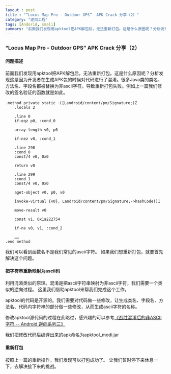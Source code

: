 ```yaml
---
layout : post
title : "“Locus Map Pro - Outdoor GPS”  APK Crack 分享（2）"
category: "逆向工程"
tags: [Andorid, smali]
summary: "前面我们发现用apktool把APK解包后，无法重新打包。这是什么原因呢？分析发现这是因为开发者在生成APK包的时候对代码进行了混淆。很多Java类的类名、方法名、字段名都被替换为非ascii字符。导致重新打包失败。例如上一篇我们修改的签名验证的函数就是如此。"
---
```


### “Locus Map Pro - Outdoor GPS”  APK Crack 分享（2）
#### 问题描述
前面我们发现用apktool把APK解包后，无法重新打包。这是什么原因呢？分析发现这是因为开发者在生成APK包的时候对代码进行了混淆。很多Java类的类名、方法名、字段名都被替换为非ascii字符。导致重新打包失败。例如上一篇我们修改的签名验证的函数就是如此。
``` smali
.method private static ･([Landroid/content/pm/Signature;)Z
    .locals 2

    .line 0
    if-eqz p0, :cond_0

    array-length v0, p0

    if-nez v0, :cond_1

    .line 298
    :cond_0
    const/4 v0, 0x0

    return v0

    .line 299
    :cond_1
    const/4 v0, 0x0

    aget-object v0, p0, v0

    invoke-virtual {v0}, Landroid/content/pm/Signature;->hashCode()I

    move-result v0

    const v1, 0x1a222754

    if-ne v0, v1, :cond_2

    ……
.end method
```

我们可以看到函数名不是我们常见的ascii字符。
如果我们想重新打包，就要首先解决这个问题。

#### 把字符串重新映射为ascii码
利用混淆类似的原理。混淆是把ascii字符串映射为非ascii字符，我们需要一个类似的逆向过程。
这里我们借助apktool来帮我们完成这个工作。

apktool的代码是开源的。我们需要对代码做一些修改，让生成类名、字段名、方法名、代码内字符串的部分做一些修改，从而生成ascii字符的名称。

修改apktool源代码的过程在此略过，感兴趣的可以参考[《战胜混淆后的非ASCII字符 -- Android 逆向系列三》](http://eriklu.github.io/%E9%80%86%E5%90%91%E5%B7%A5%E7%A8%8B/%E6%88%98%E8%83%9C%E6%B7%B7%E6%B7%86%E5%90%8E%E7%9A%84%E9%9D%9EASCII%E5%AD%97%E7%AC%A6%20--%20Android%20%E9%80%86%E5%90%91%E7%B3%BB%E5%88%97%E4%B8%89.html)

我们把修改代码后编译出来的apk命名为apktool_modi.jar

#### 重新打包
按照上一篇的重新操作，我们发现可以打包成功了。
让我们暂时停下来休息一下，去解决接下来的挑战。